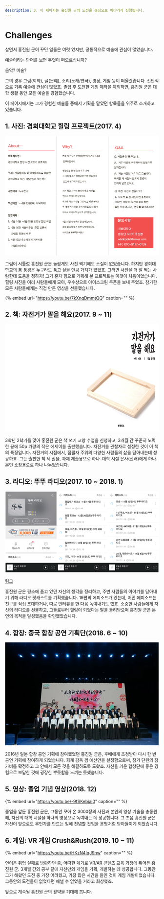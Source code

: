 ```yaml
---
description: 3. 이 페이지는 홍진원 군의 도전을 중심으로 이야기가 진행됩니다.
---
```


# Challenges

살면서 홍진원 군이 꾸민 일들은 여럿 있지만, 공통적으로 예술에 관심이 많았습니다. 

예술이라는 단어를 보면 무엇이 떠오르십니까? 

음악? 미술? 

그의 경우 그림\(회화\), 글\(문예\), 소리\(노래/연극\), 영상, 게임 등이 떠올랐습니다. 전반적으로 기록 예술에 관심이 많았죠. 졸업 후 도전한 게임 제작을 제외하면, 홍진원 군은 대학 생활 동안 모든 예술을 경험했습니다. 

이 페이지에서는 그가 경험한 예술들 중에서 기획을 맡았던 항목들을 위주로 소개하고 있습니다. 

## 1. 사진: 경희대학교 힐링 프로젝트\(2017. 4\)

![](.gitbook/assets/11.png)

그림이 서툴렀 홍진원 군은 놀랍게도 사진 찍기에도 소질이 없었습니다. 하지만 경희대학교의 봄 풍경은 누구라도 품고 싶을 만큼 가치가 있었죠. 그러면 사진을 더 잘 찍는 사람한테 도움을 청하자! 그가 혼자 힘으로 기획해 본 프로젝트는 이것이 처음이었습니다. 힐링 사진을 여러 사람들에게 모아, 우수상으로 아이스크림 쿠폰을 보내 주었죠. 참가한 모든 사람들에게는 직접 만든 영상을 선물했습니다.

{% embed url="https://youtu.be/7kXnqDmmtQQ" caption="" %}

## 2. 책: 자전거가 말을 해요\(2017. 9 ~ 11\)

![](.gitbook/assets/33.png)

3학년 2학기를 맞아 홍진원 군은 책 쓰기 교양 수업을 신청하고, 3개월 간 꾸준히 노력한 끝에 50p 가량의 작은 에세이를 출판했습니다. 자전거를 관찰자로 설정한 것이 이 책의 특징입니다. 자전거의 시점에서, 집필자 주위의 다양한 사람들의 삶을 담아내는데 성공하죠. 그는 출판한 책 세 권을, 과제 제출용으로 하나. 대학 시절 은사\(선배\)에게 하나. 본인 소장용으로 하나 나누었습니다.

## 3. 라디오: 뚜뚜 라디오\(2017. 10 ~ 2018. 1\)

![](.gitbook/assets/22.PNG)

[링크](http://www.podbbang.com/ch/15151)

홍진원 군은 평소에 품고 있던 자신의 생각을 정리하고, 주변 사람들의 이야기를 담아내기 위해 라디오 팟캐스트를 기획했습니다. 19편의 에피소드가 있는데, 어떤 에피소드는 친구를 직접 초대하거나, 따로 인터뷰를 한 다음 녹여내기도 했죠. 소중한 사람들에게 자신의 라디오를 선물하고, 그들로부터 힐링이 되었다는 말을 돌려받으며 홍진원 군은 본연의 목적을 달성했음을 확인했았습니다.

## 4. 합창: 중국 합창 공연 기획단\(2018. 6 ~ 10\)

![](.gitbook/assets/44.PNG)

2016년 일본 합창 공연 기획에 참여했었던 홍진원 군은, 후배에게 초청받아 다시 한 번 공연 기획에 참여하게 되었습니다. 회계 감독 겸 예산안을 설정함으로써, 참가 단원의 참가비를 확정하고 그 안에서 모든 것을 해결하도록 도왔죠. 자신을 키운 합창단에 좋은 경험으로 보답한 것에 굉장한 뿌듯함을 느끼는 듯했습니다.

## 5. 영상: 졸업 기념 영상\(2018. 12\)

{% embed url="https://youtu.be/-9fSKebjaj0" caption="" %}

졸업을 앞둔 홍진원 군은, 그동안 모아 온 3000장의 사진과 본인의 영상 기술을 총동원해, 자신의 대학 시절을 하나의 영상으로 녹여내는 데 성공합니다. 그 즈음 홍진원 군은 자신이 앞으로도 무언가를 만드는 일에 전념할 것임을 운명처럼 받아들이게 되었습니다.

## 6. 게임: VR 게임 Crush&Rush\(2019. 10 ~ 11\)

{% embed url="https://youtu.be/HKzN4IqJ9hw" caption="" %}

연이은 취업 실패로 방황하던 중, 어떠한 계기로 VR/AR 콘텐츠 교육 과정에 뛰어든 홍진원 군. 3개월 간의 공부 끝에 자신만의 게임을 기획, 개발하는 데 성공합니다. 그동안 그가 해왔던 도전 중 가장 어려웠고, 가장 많은 시간을 들인 것이 게임 개발이었습니다. 그동안의 도전들이 없었다면 해낼 수 없었을 거라고 회상했죠. 

앞으로 계속될 홍진원 군의 활약을 기대해 봅니다.

